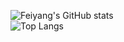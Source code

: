 ![Feiyang's GitHub stats](https://github-readme-stats-ten-gilt.vercel.app/api?username=youshandefeiyang&count_private=true&show_icons=true&theme=radical&include_all_commits=true)  
![Top Langs](https://github-readme-stats.vercel.app/api/top-langs/?username=youshandefeiyang&layout=compact&hide=vue,css,scss,html,Dockerfile&langs_count=8&show_icons=true&theme=radical)
